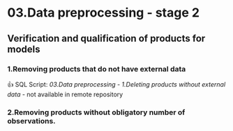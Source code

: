 # 03.Data preprocessing - stage 2

## Verification and qualification of products for models 

### 1.Removing products that do not have external data

:+1: SQL Script: *03.Data preprocessing - 1.Deleting products without external data* - not available in remote repository

### 2.Removing products without obligatory number of observations.